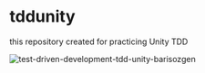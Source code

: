 # tddunity
this repository created for practicing Unity TDD 

![test-driven-development-tdd-unity-barisozgen](https://user-images.githubusercontent.com/48822802/192492039-58070d20-6685-49c3-8ca3-1720a0cc4723.png)

